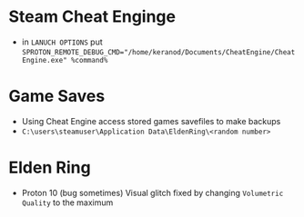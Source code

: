 # Steam Cheat Enginge

- in `LANUCH OPTIONS` put `SPROTON_REMOTE_DEBUG_CMD="/home/keranod/Documents/CheatEngine/CheatEngine.exe" %command%`

# Game Saves

- Using Cheat Engine access stored games savefiles to make backups
- `C:\users\steamuser\Application Data\EldenRing\<random number>`

# Elden Ring

- Proton 10 (bug sometimes) Visual glitch fixed by changing `Volumetric Quality` to the maximum
